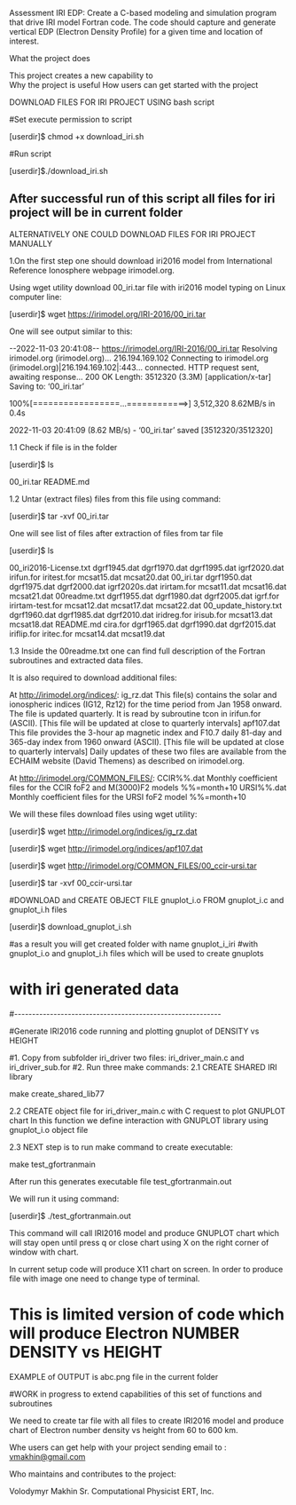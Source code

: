 Assessment IRI EDP: Create a C-based modeling and simulation program
 that drive IRI model Fortran code.
 The code should capture and generate vertical EDP (Electron Density Profile)
 for a given time and location of interest. 

What the project does

This project creates a new capability to  
Why the project is useful
How users can get started with the project

DOWNLOAD FILES FOR IRI PROJECT USING bash script

#Set execute permission to script

[userdir]$ chmod +x download_iri.sh

#Run script

[userdir]$./download_iri.sh

After successful run of this script all files 
for iri project will be in current folder 
----------------------------------

ALTERNATIVELY ONE COULD DOWNLOAD FILES FOR IRI PROJECT MANUALLY 


1.On the first step one should download iri2016 model
 from International Reference Ionosphere webpage  irimodel.org.

Using wget utility download 00_iri.tar file with iri2016 model
 typing on Linux computer line:

[userdir]$ wget https://irimodel.org/IRI-2016/00_iri.tar 

One will see output similar to this:

--2022-11-03 20:41:08--  https://irimodel.org/IRI-2016/00_iri.tar
Resolving irimodel.org (irimodel.org)... 216.194.169.102
Connecting to irimodel.org (irimodel.org)|216.194.169.102|:443... connected.
HTTP request sent, awaiting response... 200 OK
Length: 3512320 (3.3M) [application/x-tar]
Saving to: ‘00_iri.tar’

100%[=================...============>] 3,512,320   8.62MB/s   in 0.4s

2022-11-03 20:41:09 (8.62 MB/s) - ‘00_iri.tar’ saved [3512320/3512320]

1.1 Check if file is in the folder
 
[userdir]$ ls

00_iri.tar  README.md

1.2 Untar (extract files) files from  this file using command:

[userdir]$ tar -xvf 00_iri.tar

One will see list of files after extraction of files from tar file

[userdir]$ ls

00_iri2016-License.txt  dgrf1945.dat  dgrf1970.dat  dgrf1995.dat  igrf2020.dat   irifun.for        iritest.for  mcsat15.dat  mcsat20.dat
00_iri.tar              dgrf1950.dat  dgrf1975.dat  dgrf2000.dat  igrf2020s.dat  irirtam.for       mcsat11.dat  mcsat16.dat  mcsat21.dat
00readme.txt            dgrf1955.dat  dgrf1980.dat  dgrf2005.dat  igrf.for       irirtam-test.for  mcsat12.dat  mcsat17.dat  mcsat22.dat
00_update_history.txt   dgrf1960.dat  dgrf1985.dat  dgrf2010.dat  iridreg.for    irisub.for        mcsat13.dat  mcsat18.dat  README.md
cira.for                dgrf1965.dat  dgrf1990.dat  dgrf2015.dat  iriflip.for    iritec.for        mcsat14.dat  mcsat19.dat

1.3 Inside the 00readme.txt one can find full description of the Fortran subroutines and
extracted data files.

It is also required to download additional files:

At http://irimodel.org/indices/:
ig_rz.dat       This file(s) contains the solar and ionospheric indices (IG12, Rz12)
                for the time period from Jan 1958 onward. The file is updated
                quarterly. It is read by subroutine tcon in irifun.for (ASCII).
                [This file will be updated at close to quarterly intervals]
apf107.dat      This file provides the 3-hour ap magnetic index and F10.7 daily
                81-day and 365-day index from 1960 onward (ASCII).
                [This file will be updated at close to quarterly intervals]
Daily updates of these two files are available from the ECHAIM website (David
Themens) as described on irimodel.org.

At http://irimodel.org/COMMON_FILES/:
CCIR%%.dat              Monthly coefficient files for the CCIR foF2 and M(3000)F2 models
                %%=month+10
URSI%%.dat              Monthly coefficient files for the URSI foF2 model
                %%=month+10
 

We will these files download files using wget utility:

[userdir]$ wget http://irimodel.org/indices/ig_rz.dat

[userdir]$ wget http://irimodel.org/indices/apf107.dat

[userdir]$ wget http://irimodel.org/COMMON_FILES/00_ccir-ursi.tar

[userdir]$ tar -xvf 00_ccir-ursi.tar


#DOWNLOAD and CREATE OBJECT FILE gnuplot_i.o  FROM gnuplot_i.c and gnuplot_i.h files

[userdir]$ download_gnuplot_i.sh

#as a result you will get created folder with name gnuplot_i_iri
#with gnuplot_i.o and gnuplot_i.h files which will be used to create gnuplots
# with iri generated data

#----------------------------------------------------------

#Generate IRI2016 code running and plotting gnuplot of DENSITY vs HEIGHT

#1. Copy from subfolder iri_driver two files: iri_driver_main.c and iri_driver_sub.for
#2. Run three make commands:
2.1 CREATE SHARED IRI library

make create_shared_lib77

2.2 CREATE object file for iri_driver_main.c with C request to plot GNUPLOT chart
In this function  we define interaction with GNUPLOT library using gnuplot_i.o
object file

2.3 NEXT step is to run make command to create executable:

make test_gfortranmain

After run this generates executable file test_gfortranmain.out

We will run it using command:

[userdir]$ ./test_gfortranmain.out

This command will call IRI2016 model and produce GNUPLOT chart which will stay open until
press q or close chart using X on the right corner of window with chart.

In current setup code will produce X11 chart on screen.
In order to produce file with image one need to change type of terminal.


# This is limited version of code which will produce Electron NUMBER DENSITY vs HEIGHT

EXAMPLE of OUTPUT is abc.png file in the current folder

#WORK in progress to extend capabilities of this set of functions and subroutines 

We need to create tar file with all files to create IRI2016 model
 and produce chart of  Electron number density vs height from 60 to 600 km.

Whe users can get help with your project sending email to : vmakhin@gmail.com

Who maintains and contributes to the project:

Volodymyr Makhin
Sr. Computational Physicist
ERT, Inc. 
